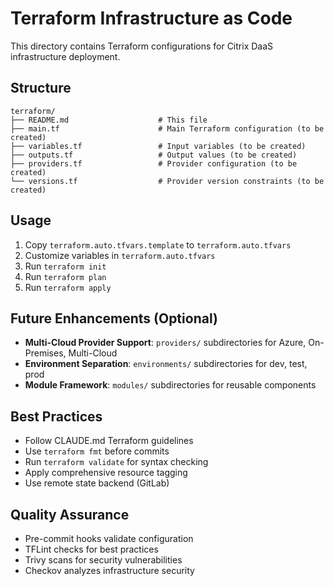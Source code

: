 # Terraform Infrastructure as Code

This directory contains Terraform configurations for Citrix DaaS infrastructure deployment.

## Structure

```
terraform/
├── README.md                    # This file
├── main.tf                      # Main Terraform configuration (to be created)
├── variables.tf                 # Input variables (to be created)
├── outputs.tf                   # Output values (to be created)
├── providers.tf                 # Provider configuration (to be created)
└── versions.tf                  # Provider version constraints (to be created)
```

## Usage

1. Copy `terraform.auto.tfvars.template` to `terraform.auto.tfvars`
2. Customize variables in `terraform.auto.tfvars`
3. Run `terraform init`
4. Run `terraform plan`
5. Run `terraform apply`

## Future Enhancements (Optional)

- **Multi-Cloud Provider Support**: `providers/` subdirectories for Azure, On-Premises, Multi-Cloud
- **Environment Separation**: `environments/` subdirectories for dev, test, prod
- **Module Framework**: `modules/` subdirectories for reusable components

## Best Practices

- Follow CLAUDE.md Terraform guidelines
- Use `terraform fmt` before commits
- Run `terraform validate` for syntax checking
- Apply comprehensive resource tagging
- Use remote state backend (GitLab)

## Quality Assurance

- Pre-commit hooks validate configuration
- TFLint checks for best practices
- Trivy scans for security vulnerabilities
- Checkov analyzes infrastructure security